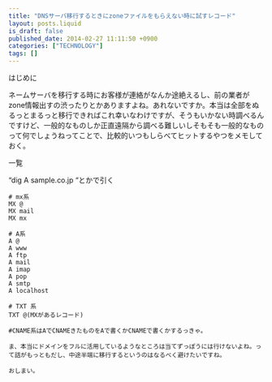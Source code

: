```yaml
---
title: "DNSサーバ移行するときにzoneファイルをもらえない時に試すレコード"
layout: posts.liquid
is_draft: false
published_date: 2014-02-27 11:11:50 +0900
categories: ["TECHNOLOGY"]
tags: []
---
```


はじめに

ネームサーバを移行する時にお客様が連絡がなんか途絶えるし、前の業者がzone情報出すの渋ったりとかありますよね。あれないですか。本当は全部をぬるっとまるっと移行できればこれ幸いなわけですが、そうもいかない時調べるんですけど、一般的なものしか正直遠隔から調べる難しいしそもそも一般的なものって何でしょうねってことで、比較的いつもしらべてヒットするやつをメモしておく。

一覧

“dig A sample.co.jp “とかで引く

    # mx系
    MX @
    MX mail
    MX mx

    # A系
    A @
    A www
    A ftp
    A mail
    A imap
    A pop
    A smtp
    A localhost

    # TXT 系
    TXT @(MXがあるレコード)

    #CNAME系はAでCNAMEきたものをAで書くかCNAMEで書くかするっきゃ。

    ま、本当にドメインをフルに活用しているようなところは当てずっぽうには行けないよね。って話がもっともだし、中途半端に移行するというのはなるべく避けたいですね。

    おしまい。


